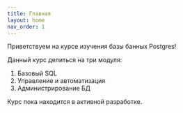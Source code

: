 ```yaml
---
title: Главная
layout: home
nav_order: 1
---
```


Приветствуем на курсе изучения базы банных Postgres!

Данный курс делиться на три модуля:
1. Базовый SQL
2. Управление и автоматизация
3. Администрирование БД

Курс пока находится в активной разработке.